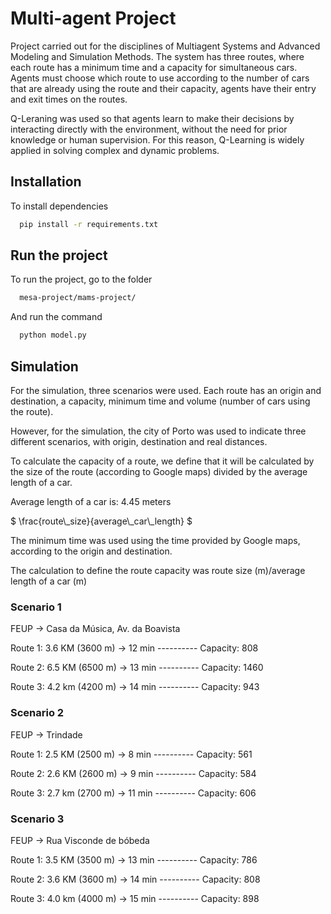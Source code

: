﻿
# Multi-agent Project

Project carried out for the disciplines of Multiagent Systems and Advanced Modeling and Simulation Methods.
The system has three routes, where each route has a minimum time and a capacity for simultaneous cars.
Agents must choose which route to use according to the number of cars that are already using the route and their capacity, agents have their entry and exit times on the routes.

Q-Leraning was used so that agents learn to make their decisions by interacting directly with the environment, without the need for prior knowledge or human supervision. For this reason, Q-Learning is widely applied in solving complex and dynamic problems.


## Installation

To install dependencies

```bash
  pip install -r requirements.txt
```

## Run the project

To run the project, go to the folder

```bash
  mesa-project/mams-project/
```

And run the command

```bash
  python model.py
```
    
## Simulation
For the simulation, three scenarios were used.
Each route has an origin and destination, a capacity, minimum time and volume (number of cars using the route).

However, for the simulation, the city of Porto was used to indicate three different scenarios, with origin, destination and real distances.

To calculate the capacity of a route, we define that it will be calculated by the size of the route (according to Google maps) divided by the average length of a car.

Average length of a car is: 4.45 meters

$` \frac{route\_size}{average\_car\_length} `$


The minimum time was used using the time provided by Google maps, according to the origin and destination.

The calculation to define the route capacity was route size (m)/average length of a car (m)

### Scenario 1

FEUP -> Casa da Música, Av. da Boavista

Route 1: 3.6 KM (3600 m) -> 12 min ---------- Capacity: 808

Route 2: 6.5 KM (6500 m) -> 13 min ---------- Capacity: 1460

Route 3: 4.2 km (4200 m) -> 14 min ---------- Capacity: 943


### Scenario 2

FEUP -> Trindade

Route 1: 2.5 KM (2500 m) -> 8 min ---------- Capacity: 561

Route 2: 2.6 KM (2600 m) -> 9 min ---------- Capacity: 584

Route 3: 2.7 km (2700 m) -> 11 min ---------- Capacity: 606


### Scenario 3

FEUP -> Rua Visconde de bóbeda

Route 1: 3.5 KM (3500 m) -> 13 min ---------- Capacity: 786

Route 2: 3.6 KM (3600 m) -> 14 min ---------- Capacity: 808

Route 3: 4.0 km (4000 m) -> 15 min ---------- Capacity: 898




